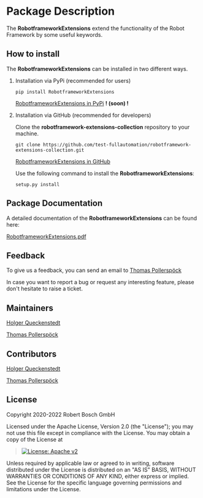 # Package Description

The **RobotframeworkExtensions** extend the functionality of the Robot
Framework by some useful keywords.

## How to install

The **RobotframeworkExtensions** can be installed in two different ways.

1.  Installation via PyPi (recommended for users)

    ``` 
    pip install RobotframeworkExtensions
    ```

    [RobotframeworkExtensions in
    PyPi](https://pypi.org/project/RobotframeworkExtensions/) **! (soon)
    !**

2.  Installation via GitHub (recommended for developers)

    Clone the **robotframework-extensions-collection** repository to
    your machine.

    ``` 
    git clone https://github.com/test-fullautomation/robotframework-extensions-collection.git
    ```

    [RobotframeworkExtensions in
    GitHub](https://github.com/test-fullautomation/robotframework-extensions-collection)

    Use the following command to install the
    **RobotframeworkExtensions**:

    ``` 
    setup.py install
    ```

## Package Documentation

A detailed documentation of the **RobotframeworkExtensions** can be
found here:

[RobotframeworkExtensions.pdf](https://github.com/test-fullautomation/robotframework-extensions-collection/blob/develop/RobotframeworkExtensions/RobotframeworkExtensions.pdf)

## Feedback

To give us a feedback, you can send an email to [Thomas
Pollerspöck](mailto:Thomas.Pollerspoeck@de.bosch.com)

In case you want to report a bug or request any interesting feature,
please don\'t hesitate to raise a ticket.

## Maintainers

[Holger Queckenstedt](mailto:Holger.Queckenstedt@de.bosch.com)

[Thomas Pollerspöck](mailto:Thomas.Pollerspoeck@de.bosch.com)

## Contributors

[Holger Queckenstedt](mailto:Holger.Queckenstedt@de.bosch.com)

[Thomas Pollerspöck](mailto:Thomas.Pollerspoeck@de.bosch.com)

## License

Copyright 2020-2022 Robert Bosch GmbH

Licensed under the Apache License, Version 2.0 (the \"License\"); you
may not use this file except in compliance with the License. You may
obtain a copy of the License at

> [![License: Apache
> v2](https://img.shields.io/pypi/l/robotframework.svg)](http://www.apache.org/licenses/LICENSE-2.0.html)

Unless required by applicable law or agreed to in writing, software
distributed under the License is distributed on an \"AS IS\" BASIS,
WITHOUT WARRANTIES OR CONDITIONS OF ANY KIND, either express or implied.
See the License for the specific language governing permissions and
limitations under the License.
